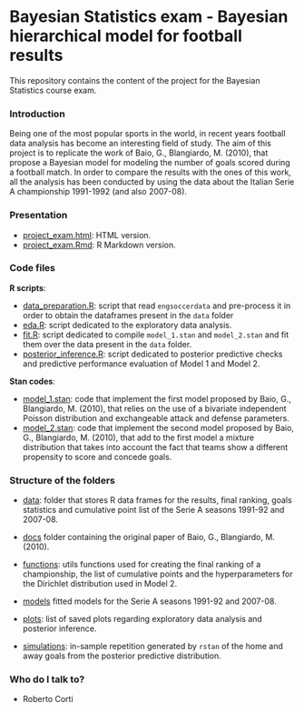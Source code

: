 # Bayesian Statistics exam - Bayesian hierarchical model for football results

This repository contains the content of the project for the Bayesian Statistics course exam.

### Introduction

Being one of the most popular sports in the world, in recent years football data analysis has become an interesting field of study. The aim of this project is to replicate the work of Baio, G., Blangiardo, M. (2010), that propose a Bayesian model for modeling the number of goals scored during a football match. In order to compare the results with the ones of this work, all the analysis has been conducted by using the data about the Italian Serie A championship 1991-1992 (and also 2007-08).

### Presentation

* [project_exam.html](https://github.com/RobertoCorti/Bayesian-Statistics/blob/main/project/project_exam.html): HTML version.
* [project_exam.Rmd](https://github.com/RobertoCorti/Bayesian-Statistics/blob/main/project/project_exam.Rmd): R Markdown version.

### Code files

**R scripts**:

* [data_preparation.R](https://github.com/RobertoCorti/Bayesian-Statistics/blob/main/project/data_preparation.R): script that read `engsoccerdata` and pre-process it in order to obtain the dataframes present in the `data` folder
* [eda.R](https://github.com/RobertoCorti/Bayesian-Statistics/blob/main/project/eda.R): script dedicated to the exploratory data analysis.
* [fit.R](https://github.com/RobertoCorti/Bayesian-Statistics/blob/main/project/fit.R): script dedicated to compile `model_1.stan` and `model_2.stan` and fit them over the data present in the `data` folder.
* [posterior_inference.R](https://github.com/RobertoCorti/Bayesian-Statistics/blob/main/project/posterior_inference.R): script dedicated to posterior predictive checks and predictive performance evaluation of Model 1 and Model 2.

**Stan codes**:

* [model_1.stan](https://github.com/RobertoCorti/Bayesian-Statistics/blob/main/project/model_1.stan): code that implement the first model proposed by Baio, G., Blangiardo, M. (2010), that relies on the use of a bivariate independent Poisson distribution and exchangeable attack and defense parameters.
* [model_2.stan](https://github.com/RobertoCorti/Bayesian-Statistics/blob/main/project/model_2.stan): code that implement the second model proposed by Baio, G., Blangiardo, M. (2010), that add to the first model a mixture distribution that takes into account the fact that teams show a different propensity to score and concede goals.

### Structure of the folders

* [data](https://github.com/RobertoCorti/Bayesian-Statistics/tree/main/project/data): folder that stores R data frames  for the results, final ranking, goals statistics and cumulative point list of the Serie A seasons 1991-92 and 2007-08.
* [docs](https://github.com/RobertoCorti/Bayesian-Statistics/tree/main/project/docs) folder containing the original paper  of  Baio, G., Blangiardo, M. (2010).
* [functions](https://github.com/RobertoCorti/Bayesian-Statistics/tree/main/project/functions): utils functions used for creating the final ranking of a championship, the list of cumulative points and the hyperparameters for the Dirichlet distribution used in Model 2.
* [models](https://github.com/RobertoCorti/Bayesian-Statistics/tree/main/project/models) fitted models for the Serie A seasons 1991-92 and 2007-08.

* [plots](https://github.com/RobertoCorti/Bayesian-Statistics/tree/main/project/plots): list of saved plots regarding exploratory data analysis and posterior inference.
* [simulations](https://github.com/RobertoCorti/Bayesian-Statistics/tree/main/project/simulations): in-sample repetition generated by `rstan` of the home and away goals from the posterior predictive distribution.

### Who do I talk to?

* Roberto Corti





